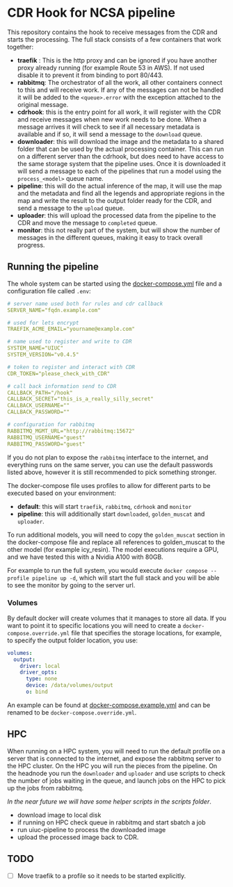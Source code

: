 # CDR Hook for NCSA pipeline

This repository contains the hook to receive messages from the CDR and starts the processing. The full stack consists of a few containers that work together:

- **traefik** : This is the http proxy and can be ignored if you have another proxy already running (for example Route 53 in AWS). If not used disable it to prevent  it from binding to port 80/443. 
- **rabbitmq**: The orchestrator of all the work, all other containers connect to this and will receive work. If any of the messages can not be handled it will be added to the `<queue>.error` with the exception attached to the original message.
- **cdrhook**: this is the entry point for all work, it will register with the CDR and receive messages when new work needs to be done. When a message arrives it will check to see if all necessary metadata is available and if so, it will send a message to the `download` queue.
- **downloader**: this will download the image and the metadata to a shared folder that can be used by the actual processing container. This can run on a different server than the cdrhook, but does need to have access to the same storage system that the pipeline uses. Once it is downloaded it will send a message to each of the pipelines that run a model using the `process_<model>` queue name.
- **pipeline**: this will do the actual inference of the map, it will use the map and the metadata and find all the legends and appropriate regions in the map and write the result to the output folder ready for the CDR, and send a message to the `upload` queue.
- **uploader**: this will upload the processed data from the pipeline to the CDR and move the message to `completed` queue.
- **monitor**: this not really part of the system, but will show the number of messages in the different queues, making it easy to track overall progress.

## Running the pipeline

The whole system can be started using the [docker-compose.yml](docker-compose.yml) file and a configuration file called `.env`:

```yaml
# server name used both for rules and cdr callback
SERVER_NAME="fqdn.example.com"

# used for lets encrypt
TRAEFIK_ACME_EMAIL="yourname@example.com"

# name used to register and write to CDR
SYSTEM_NAME="UIUC"
SYSTEM_VERSION="v0.4.5"

# token to register and interact with CDR
CDR_TOKEN="please_check_with_CDR"

# call back information send to CDR
CALLBACK_PATH="/hook"
CALLBACK_SECRET="this_is_a_really_silly_secret"
CALLBACK_USERNAME=""
CALLBACK_PASSWORD=""

# configuration for rabbitmq
RABBITMQ_MGMT_URL="http://rabbitmq:15672"
RABBITMQ_USERNAME="guest"
RABBITMQ_PASSWORD="guest"
```

If you do not plan to expose the `rabbitmq` interface to the internet, and everything runs on the same server, you can use the default passwords listed above, however it is still recommended to pick something stronger.

The docker-compose file uses profiles to allow for different parts to be executed based on your environment:

- **default**: this will start `traefik`, `rabbitmq`, `cdrhook` and `monitor`
- **pipeline**: this will additionally start `downloaded`, `golden_muscat` and `uploader`.

To run additional models, you will need to copy the `golden_muscat` section in the docker-compose file and replace all references to golden_muscat to the other model (for example icy_resin). The model executions require a GPU, and we have tested this with a Nvidia A100 with 80GB.

For example to run the full system, you would execute `docker compose --profile pipeline up -d`, which will start the full stack and you will be able to see the monitor by going to the server url.

### Volumes

By default docker will create volumes that it manages to store all data. If you want to point it to specific locations you will need to create a `docker-compose.override.yml` file that specifies the storage locations, for example, to specify the output folder location, you use:

```yaml
volumes:
  output:
    driver: local
    driver_opts:
      type: none
      device: /data/volumes/output
      o: bind
```

An example can be found at [docker-compose.example.yml](docker-compose.example.yml) and can be renamed to be `docker-compose.override.yml`.

## HPC

When running on a HPC system, you will need to run the default profile on a server that is connected to the internet, and expose the rabbitmq server to the HPC cluster. On the HPC you will run the pieces from the pipeline. On the headnode you run the `downloader` and `uploader` and use scripts to check the number of jobs waiting in the queue, and launch jobs on the HPC to pick up the jobs from rabbitmq.

*In the near future we will have some helper scripts in the scripts folder*.

- download image to local disk
- if running on HPC check queue in rabbitmq and start sbatch a job
- run uiuc-pipeline to process the downloaded image
- upload the processed image back to CDR.

## TODO

- [ ] Move traefik to a profile so it needs to be started explicitly.
